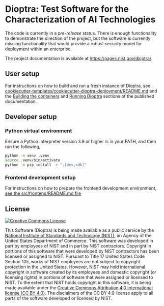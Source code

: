 # Dioptra: Test Software for the Characterization of AI Technologies

The code is currently in a _pre-release_ status.
There is enough functionality to demonstrate the direction of the project, but the software is currently missing functionality that would provide a robust security model for deployment within an enterprise.

The project documentation is available at https://pages.nist.gov/dioptra/.

## User setup

For instructions on how to build and run a fresh instance of Dioptra, see [cookiecutter-templates/cookiecutter-dioptra-deployment/README.md](cookiecutter-templates/cookiecutter-dioptra-deployment/README.md) and the [Building the containers](https://pages.nist.gov/dioptra/getting-started/building-the-containers.html) and [Running Dioptra](https://pages.nist.gov/dioptra/getting-started/running-dioptra.html) sections of the published documentation.

## Developer setup

### Python virtual environment

Ensure a Python interpreter version 3.9 or higher is in your PATH, and then run the following,

```sh
python -m venv .venv
source .venv/bin/activate
python -m pip install -e ".[dev,sdk]"
```

### Frontend development setup

For instructions on how to prepare the frontend development environment, [see the src/frontend/README.md file](src/frontend/README.md)

## License

[![Creative Commons License](https://i.creativecommons.org/l/by/4.0/88x31.png)](http://creativecommons.org/licenses/by/4.0/)

This Software (Dioptra) is being made available as a public service by the [National Institute of Standards and Technology (NIST)](https://www.nist.gov/), an Agency of the United States Department of Commerce.
This software was developed in part by employees of NIST and in part by NIST contractors.
Copyright in portions of this software that were developed by NIST contractors has been licensed or assigned to NIST.
Pursuant to Title 17 United States Code Section 105, works of NIST employees are not subject to copyright protection in the United States.
However, NIST may hold international copyright in software created by its employees and domestic copyright (or licensing rights) in portions of software that were assigned or licensed to NIST.
To the extent that NIST holds copyright in this software, it is being made available under the [Creative Commons Attribution 4.0 International license (CC BY 4.0)](http://creativecommons.org/licenses/by/4.0/).
The disclaimers of the CC BY 4.0 license apply to all parts of the software developed or licensed by NIST.
